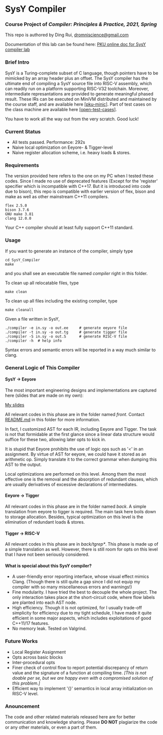 # SysY Compiler
### Course Project of *Compiler: Principles & Practice, 2021, Spring*

This repo is authored by Ding Rui, dromniscience@gmail.com

Documentation of this lab can be found here: [PKU online doc for SysY compiler lab](https://pku-minic.github.io/online-doc/#/)

### Brief Intro

SysY is a Turing-complete subset of C language, though pointers have to be mimicked by an array header plus an offset. The SysY compiler has the ultimate end of compiling a SysY source file into RISC-V assembly, which can readily run on a platform supporting RISC-V32 toolchain. Moreover, intermediate represantations are provided to generate meaningful phased result. These IRs can be executed on MiniVM distributed and maintained by the course staff, and are available here [[pku-minic]](https://github.com/pku-minic/MiniVM). Part of test cases on the class machine are available here [[open-test-cases]](https://github.com/pku-minic/open-test-cases).

You have to work all the way out from the very scratch. Good luck!

### Current Status
- All tests passed. Performance: 292s
- Naive local optimization on Eeyore- & Tigger-level
- Naive register allocation scheme, i.e. heavy loads & stores.

### Requirements
The version provided here refers to the one on my PC when I tested these codes. Since I made no use of deprecated features (Except for the 'register' specifier which is incompatible with C++17. But it is introduced into code due to bison), this repo is compatible with earlier version of flex, bison and make as well as other mainstream C++11 compilers.
```
flex 2.5.0
bison 3.7.6
GNU make 3.81
clang 12.0.0
```
Your C++ compiler should at least fully support C++11 standard.

### Usage

If you want to generate an instance of the compiler, simply type
```
cd SysY_Compiler 
make
```
and you shall see an executable file named *compiler* right in this folder.

To clean up all relocatable files, type
```
make clean
```

To clean up all files including the existing compiler, type
```
make cleanall
```

Given a file written in SysY,
```
./compiler -e in.sy -o out.ee     # generate eeyore file
./compiler -t in.sy -o out.tg     # generate tigger file
./compiler -S in.sy -o out.S      # generate RISC-V file
./compiler -h  # help info
```
 Syntax errors and semantic errors will be reported in a way much similar to clang.

### General Logic of This Compiler

#### SysY -> Eeyore

The most important engineering designs and implementations are captured here (slides that are made on my own):

[My slides](./eeyore.pdf)

All relevant codes in this phase are in the folder named *front*. Contact [README.md](./front/README.md) in this folder for more information.

In fact, I customized AST for each IR, including Eeyore and Tigger. The task is not that formidable at the first glance since a linear data structure would suffice for these two, allowing later opts to kick in.

It is stupid that Eeyore prohibits the use of logic ops such as '<' in an assignment. By virtue of AST for eeyore, we could have it stored as an arithmetic op. Simply translate it to the correct grammar when dumping this AST to the output.

Local optimizations are performed on this level. Among them the most effective one is the removal and the absorption of redundant clauses, which are usually derivatives of excessive declarations of intermediates.

#### Eeyore -> Tigger

All relevant codes in this phase are in the folder named *back*. A simple translation from eeyore to tigger is required. The main task here boils down to storage allocation. Besides, typical optimization on this level is the elimination of redundant loads & stores.

#### Tigger -> RISC-V

All relevant codes in this phase are in *back/tgrep\**. This phase is made up of a simple translation as well. However, there is still room for opts on this level that I have not been seriously considered.

#### What is special about this SysY compiler?
- A user-friendly error reporting interface, whose visual effect mimics Clang. (Though there is still quite a gap since I did not equip my compiler with so many miscellaneous errors and warnings!)
- Fine modularity. I have tried the best to decouple the whole project. The only interaction takes place at the short-circuit code, where flow labels are planted into each AST node.
- High efficiency. Though it is not optimized, for I usually trade-off simplicity for efficiency due to my tight schedule, I have made it quite efficient in some major aspects, which includes exploitations of good C++11/17 features.
- No memory leak. Tested on Valgrind.

### Future Works
- Local Register Assignment
- Opts across basic blocks
- Inter-procedural opts
- Finer check of control flow to report potential discrepancy of return value and the signature of a function at compiling time. 
  *[This is not doable per se, but we are happy even with a compromised solution of this problem.]*
- Efficient way to implement '{}' semantics in local array initialization on RISC-V level.

### Anouncement

The code and other related materials released here are for better communication and knowledge sharing. Please **DO NOT** plagiarize the code or any other materials, or even a part of them.


